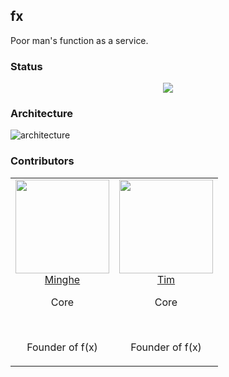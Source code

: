 fx
------

Poor man's function as a service.

### Status

<p align="center">
  <img src="https://circleci.com/gh/metrue/fx.svg?style=svg&circle-token=bd62abac47802f8504faa4cf8db43e4f117e7cd7"/>
</p>

### Architecture

![architecture](https://raw.githubusercontent.com/metrue/fx/master/draft.jpg?token=AA9HHj5_UZJuyKNtJ0TFDlqCUWKCb8Yxks5Z9Cu3wA%3D%3D)

### Contributors

<table>
  <tbody>
    <tr>
      <td align="center" valign="top">
        <img width="150" height="150" src="https://github.com/metrue.png?s=150">
        <br>
        <a href="https://github.com/metrue">Minghe</a>
        <p>Core</p>
        <br>
        <p>Founder of f(x)</p>
      </td>
      <td align="center" valign="top">
        <img width="150" height="150" src="https://github.com/pplam.png?s=150">
        <br>
        <a href="https://github.com/pplam">Tim</a>
        <p>Core</p>
        <br>
        <p>Founder of f(x)</p>
      </td>
     </tr>
  </tbody>
</table>

